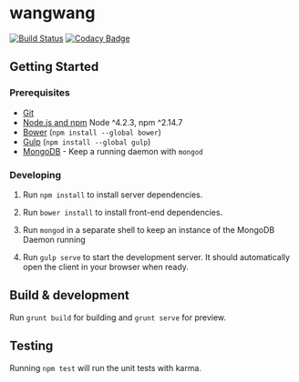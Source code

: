 # wangwang

[![Build Status](https://travis-ci.org/paesuka/wangwang.svg?branch=master)](https://travis-ci.org/paesuka/wangwang)
[![Codacy Badge](https://api.codacy.com/project/badge/grade/cwufMKilpWz1T9BF3WRn)](https://www.codacy.com/app/paesuka/wangwang)

## Getting Started

### Prerequisites

- [Git](https://git-scm.com/)
- [Node.js and npm](nodejs.org) Node ^4.2.3, npm ^2.14.7
- [Bower](bower.io) (`npm install --global bower`)
- [Gulp](http://gulpjs.com/) (`npm install --global gulp`)
- [MongoDB](https://www.mongodb.org/) - Keep a running daemon with `mongod`

### Developing

1. Run `npm install` to install server dependencies.

2. Run `bower install` to install front-end dependencies.

3. Run `mongod` in a separate shell to keep an instance of the MongoDB Daemon running

4. Run `gulp serve` to start the development server. It should automatically open the client in your browser when ready.

## Build & development

Run `grunt build` for building and `grunt serve` for preview.

## Testing

Running `npm test` will run the unit tests with karma.

